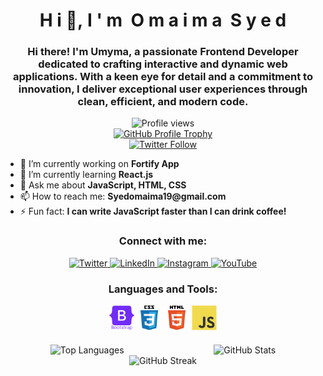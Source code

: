 <h1 align="center">
  <span id="letter1">H</span>
  <span id="letter2">i</span>
  <span id="letter3">👋,</span>
  <span id="letter4">I</span>
  <span id="letter5">'</span>
  <span id="letter6">m</span>
  <span id="letter7"> </span>
  <span id="letter8">O</span>
  <span id="letter9">m</span>
  <span id="letter10">a</span>
  <span id="letter11">i</span>
  <span id="letter12">m</span>
  <span id="letter13">a</span>
  <span id="letter14"> </span>
  <span id="letter15">S</span>
  <span id="letter16">y</span>
  <span id="letter17">e</span>
  <span id="letter18">d</span>
</h1>

<style>
  /* Animation for each letter */
  @keyframes write {
    from {
      opacity: 0;
      transform: translateY(-20px);
    }
    to {
      opacity: 1;
      transform: translateY(0);
    }
  }

  /* Apply animation to each letter */
  h1 span {
    display: inline-block;
    animation: write 0.5s ease forwards;
    animation-delay: calc(0.1s * var(--index));
  }
</style>

<script>
  document.addEventListener('DOMContentLoaded', function () {
    const letters = document.querySelectorAll('h1 span');
    letters.forEach((letter, index) => {
      letter.style.setProperty('--index', index);
    });
  });
</script>


<h3 align="center">Hi there! I'm Umyma, a passionate Frontend Developer dedicated to crafting interactive and dynamic web applications. With a keen eye for detail and a commitment to innovation, I deliver exceptional user experiences through clean, efficient, and modern code.</h3>

<div style="display: flex; justify-content: center;">
  <img src="https://komarev.com/ghpvc/?username=omaimasyed19&label=Profile%20views&color=0e75b6&style=flat" alt="Profile views" />
</div>

<div align="center">
  <a href="https://github.com/ryo-ma/github-profile-trophy">
    <img src="https://github-profile-trophy.vercel.app/?username=omaimasyed19" alt="GitHub Profile Trophy" />
  </a>
</div>

<div align="center">
  <a href="https://twitter.com/umymasyed_" target="_blank">
    <img src="https://img.shields.io/twitter/follow/umymasyed_?logo=twitter&style=for-the-badge" alt="Twitter Follow" />
  </a>
</div>

<ul>
  <li>🔭 I’m currently working on <strong>Fortify App</strong></li>
  <li>🌱 I’m currently learning <strong>React.js</strong></li>
  <li>💬 Ask me about <strong>JavaScript, HTML, CSS</strong></li>
  <li>📫 How to reach me: <strong>Syedomaima19@gmail.com</strong></li>
  <li>⚡ Fun fact: <strong>I can write JavaScript faster than I can drink coffee!</strong></li>
</ul>

<h3 align="center">Connect with me:</h3>
<div align="center">
  <a href="https://twitter.com/umymasyed_" target="_blank">
    <img src="https://raw.githubusercontent.com/rahuldkjain/github-profile-readme-generator/master/src/images/icons/Social/twitter.svg" alt="Twitter" height="30" width="40" />
  </a>
  <a href="https://linkedin.com/in/umyma syed" target="_blank">
    <img src="https://raw.githubusercontent.com/rahuldkjain/github-profile-readme-generator/master/src/images/icons/Social/linked-in-alt.svg" alt="LinkedIn" height="30" width="40" />
  </a>
  <a href="https://instagram.com/umymasyed_" target="_blank">
    <img src="https://raw.githubusercontent.com/rahuldkjain/github-profile-readme-generator/master/src/images/icons/Social/instagram.svg" alt="Instagram" height="30" width="40" />
  </a>
  <a href="https://youtube.com/c/code_withus" target="_blank">
    <img src="https://raw.githubusercontent.com/rahuldkjain/github-profile-readme-generator/master/src/images/icons/Social/youtube.svg" alt="YouTube" height="30" width="40" />
  </a>
</div>

<h3 align="center">Languages and Tools:</h3>
<div align="center">
  <img src="https://raw.githubusercontent.com/devicons/devicon/master/icons/bootstrap/bootstrap-plain-wordmark.svg" alt="Bootstrap" width="40" height="40" />
  <img src="https://raw.githubusercontent.com/devicons/devicon/master/icons/css3/css3-original-wordmark.svg" alt="CSS3" width="40" height="40" />
  <img src="https://raw.githubusercontent.com/devicons/devicon/master/icons/html5/html5-original-wordmark.svg" alt="HTML5" width="40" height="40" />
  <img src="https://raw.githubusercontent.com/devicons/devicon/master/icons/javascript/javascript-original.svg" alt="JavaScript" width="40" height="40" />
</div>

<div style="display: flex; justify-content: space-around; margin-top: 20px;">
  <img src="https://github-readme-stats.vercel.app/api/top-langs/?username=omaimasyed19&layout=compact" alt="Top Languages" />
  <img src="https://github-readme-stats.vercel.app/api?username=omaimasyed19&show_icons=true" alt="GitHub Stats" />
</div>

<div align="center">
  <img src="https://github-readme-streak-stats.herokuapp.com/?user=omaimasyed19" alt="GitHub Streak" />
</div>

